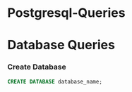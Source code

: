 # Postgresql-Queries
# Database Queries
  
### Create Database 
```sql
CREATE DATABASE database_name;


